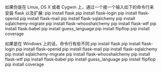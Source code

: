 
如果你是在 Linux, OS X 或者 Cygwin 上，通过一个接一个输入如下的命令行来安装 flask 以及扩展:
pip install flask
pip install flask-login
pip install flask-openid
pip install flask-mail
pip install flask-sqlalchemy
pip install sqlalchemy-migrate
pip install flask-whooshalchemy
pip install flask-wtf
pip install flask-babel
pip install guess_language
pip install flipflop
pip install coverage

如果是在 Windows 上的话，命令行有些不同
pip install flask
pip install flask-login
pip install flask-openid
pip install flask-mail
pip install flask-sqlalchemy
pip install sqlalchemy-migrate
pip install flask-whooshalchemy
pip install flask-wtf
pip install flask-babel
pip install guess_language
pip install flipflop
pip install coverage

